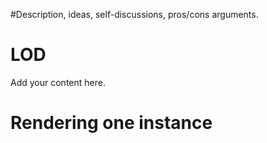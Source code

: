 #Description, ideas, self-discussions, pros/cons arguments.

# LOD #

Add your content here.


# Rendering one instance #
